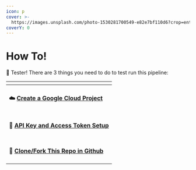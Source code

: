 ```yaml
---
icon: p
cover: >-
  https://images.unsplash.com/photo-1530281700549-e82e7bf110d6?crop=entropy&cs=srgb&fm=jpg&ixid=M3wxOTcwMjR8MHwxfHNlYXJjaHwxfHxkb2d8ZW58MHx8fHwxNzQyMzUxMTU4fDA&ixlib=rb-4.0.3&q=85
coverY: 0
---
```


# How To!

:wave: Tester! There are 3 things you need to do to test run this pipeline:

<table data-view="cards"><thead><tr><th></th></tr></thead><tbody><tr><td><h4><span data-gb-custom-inline data-tag="emoji" data-code="2601">☁️</span> <a href="1-create-a-google-cloud-project.md">Create a Google Cloud Project</a></h4></td></tr><tr><td><h4><span data-gb-custom-inline data-tag="emoji" data-code="1f511">🔑</span> <a href="2-api-key-and-access-token-setup.md"><strong>API Key and Access Token Setup</strong></a></h4></td></tr><tr><td><h4><span data-gb-custom-inline data-tag="emoji" data-code="1f374">🍴</span> <a href="3-clone-fork-this-repo-in-github.md"><strong>Clone/Fork This Repo in Github</strong></a></h4></td></tr></tbody></table>

